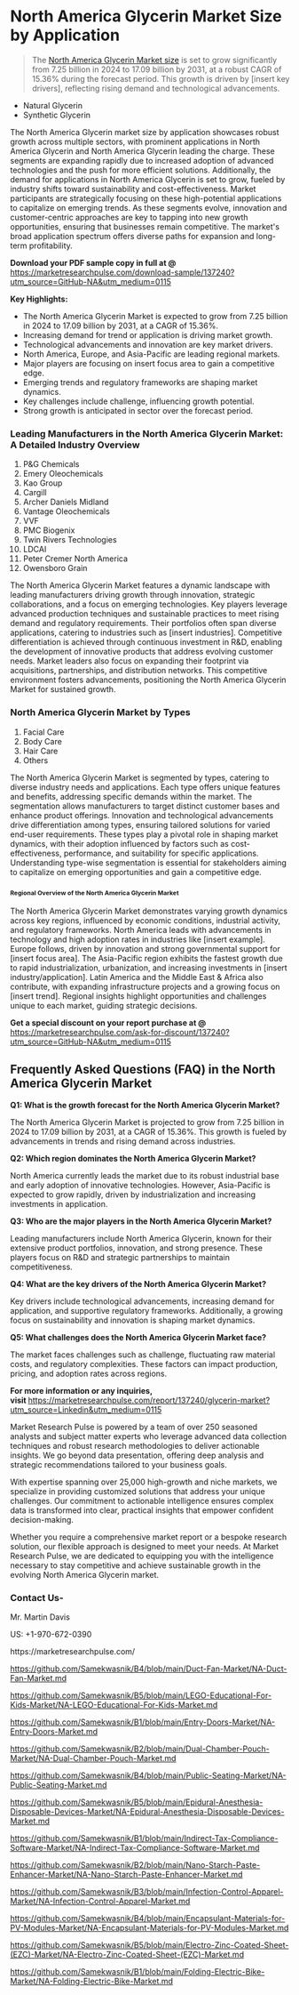 <h1>North America Glycerin Market&nbsp;Size by Application</h1><blockquote><p>The <a href="https://marketresearchpulse.com/download-sample/137240?utm_source=GitHub-NA&amp;utm_medium=0115">North America Glycerin Market size</a> is set to grow significantly from 7.25 billion in 2024 to 17.09 billion by 2031, at a robust CAGR of 15.36% during the forecast period. This growth is driven by [insert key drivers], reflecting rising demand and technological advancements.</p></blockquote><ul><li>Natural Glycerin<li> Synthetic Glycerin</li></ul><p>The North America Glycerin market size by application showcases robust growth across multiple sectors, with prominent applications in North America Glycerin and North America Glycerin leading the charge. These segments are expanding rapidly due to increased adoption of advanced technologies and the push for more efficient solutions. Additionally, the demand for applications in North America Glycerin is set to grow, fueled by industry shifts toward sustainability and cost-effectiveness. Market participants are strategically focusing on these high-potential applications to capitalize on emerging trends. As these segments evolve, innovation and customer-centric approaches are key to tapping into new growth opportunities, ensuring that businesses remain competitive. The market's broad application spectrum offers diverse paths for expansion and long-term profitability.</p><p><strong>Download your PDF sample copy in full at @ </strong><a href="https://marketresearchpulse.com/download-sample/137240?utm_source=GitHub-NA&amp;utm_medium=0115">https://marketresearchpulse.com/download-sample/137240?utm_source=GitHub-NA&amp;utm_medium=0115</a></p><p><strong>Key Highlights: </strong></p><ul><li>The North America Glycerin Market is expected to grow from 7.25 billion in 2024 to 17.09 billion by 2031, at a CAGR of 15.36%.</li><li>Increasing demand for trend or application is driving market growth.</li><li>Technological advancements and innovation are key market drivers.</li><li>North America, Europe, and Asia-Pacific are leading regional markets.</li><li>Major players are focusing on insert focus area to gain a competitive edge.</li><li>Emerging trends and regulatory frameworks are shaping market dynamics.</li><li>Key challenges include challenge, influencing growth potential.</li><li>Strong growth is anticipated in sector over the forecast period.</li></ul><h3>Leading Manufacturers in the North America Glycerin Market: A Detailed Industry Overview</h3><ol><li>P&G Chemicals</li><li>Emery Oleochemicals</li><li>Kao Group</li><li>Cargill</li><li>Archer Daniels Midland</li><li>Vantage Oleochemicals</li><li>VVF</li><li>PMC Biogenix</li><li>Twin Rivers Technologies</li><li>LDCAI</li><li>Peter Cremer North America</li><li>Owensboro Grain</li></ol><div class="flex max-w-full flex-col flex-grow"><div class="min-h-8 text-message flex w-full flex-col items-end gap-2 whitespace-normal break-words [.text-message+&amp;]:mt-5" dir="auto" data-message-author-role="assistant" data-message-id="fd8432e4-4910-450d-b182-61b7bfb0a01f" data-message-model-slug="gpt-4o"><div class="flex w-full flex-col gap-1 empty:hidden first:pt-[3px]"><div class="markdown prose w-full break-words dark:prose-invert light"><p>The North America Glycerin Market features a dynamic landscape with leading manufacturers driving growth through innovation, strategic collaborations, and a focus on emerging technologies. Key players leverage advanced production techniques and sustainable practices to meet rising demand and regulatory requirements. Their portfolios often span diverse applications, catering to industries such as [insert industries]. Competitive differentiation is achieved through continuous investment in R&amp;D, enabling the development of innovative products that address evolving customer needs. Market leaders also focus on expanding their footprint via acquisitions, partnerships, and distribution networks. This competitive environment fosters advancements, positioning the North America Glycerin Market for sustained growth.</p></div></div></div></div><h3>North America Glycerin Market by Types</h3><ol><li>Facial Care<li> Body Care<li> Hair Care<li> Others</li></ol><div class="flex max-w-full flex-col flex-grow"><div class="min-h-8 text-message flex w-full flex-col items-end gap-2 whitespace-normal break-words [.text-message+&amp;]:mt-5" dir="auto" data-message-author-role="assistant" data-message-id="084470be-0bb7-4664-bddf-5156b4f41249" data-message-model-slug="gpt-4o-mini"><div class="flex w-full flex-col gap-1 empty:hidden first:pt-[3px]"><div class="markdown prose w-full break-words dark:prose-invert light"><p>The North America Glycerin Market is segmented by types, catering to diverse industry needs and applications. Each type offers unique features and benefits, addressing specific demands within the market. The segmentation allows manufacturers to target distinct customer bases and enhance product offerings. Innovation and technological advancements drive differentiation among types, ensuring tailored solutions for varied end-user requirements. These types play a pivotal role in shaping market dynamics, with their adoption influenced by factors such as cost-effectiveness, performance, and suitability for specific applications. Understanding type-wise segmentation is essential for stakeholders aiming to capitalize on emerging opportunities and gain a competitive edge.</p></div></div></div></div><h3><span style="font-size: 11px;">Regional Overview of the North America Glycerin Market</span></h3><div class="flex max-w-full flex-col flex-grow"><div class="min-h-8 text-message flex w-full flex-col items-end gap-2 whitespace-normal break-words [.text-message+&amp;]:mt-5" dir="auto" data-message-author-role="assistant" data-message-id="e9038762-ce64-4e30-91c9-9bd413514231" data-message-model-slug="gpt-4o-mini"><div class="flex w-full flex-col gap-1 empty:hidden first:pt-[3px]"><div class="markdown prose w-full break-words dark:prose-invert light"><p>The North America Glycerin Market demonstrates varying growth dynamics across key regions, influenced by economic conditions, industrial activity, and regulatory frameworks. North America leads with advancements in technology and high adoption rates in industries like [insert example]. Europe follows, driven by innovation and strong governmental support for [insert focus area]. The Asia-Pacific region exhibits the fastest growth due to rapid industrialization, urbanization, and increasing investments in [insert industry/application]. Latin America and the Middle East &amp; Africa also contribute, with expanding infrastructure projects and a growing focus on [insert trend]. Regional insights highlight opportunities and challenges unique to each market, guiding strategic decisions.</p></div></div></div></div><p><strong>Get a special discount on your report purchase at @ </strong><a href="https://marketresearchpulse.com/ask-for-discount/137240?utm_source=GitHub-NA&amp;utm_medium=0115">https://marketresearchpulse.com/ask-for-discount/137240?utm_source=GitHub-NA&amp;utm_medium=0115</a></p><h2>Frequently Asked Questions (FAQ) in the North America Glycerin Market</h2><p><strong>Q1: What is the growth forecast for the North America Glycerin Market?</strong></p><p>The North America Glycerin Market is projected to grow from 7.25 billion in 2024 to 17.09 billion by 2031, at a CAGR of 15.36%. This growth is fueled by advancements in trends and rising demand across industries.</p><p><strong>Q2: Which region dominates the North America Glycerin Market?</strong></p><p>North America currently leads the market due to its robust industrial base and early adoption of innovative technologies. However, Asia-Pacific is expected to grow rapidly, driven by industrialization and increasing investments in application.</p><p><strong>Q3: Who are the major players in the North America Glycerin Market?</strong></p><p>Leading manufacturers include North America Glycerin, known for their extensive product portfolios, innovation, and strong presence. These players focus on R&amp;D and strategic partnerships to maintain competitiveness.</p><p><strong>Q4: What are the key drivers of the North America Glycerin Market?</strong></p><p>Key drivers include technological advancements, increasing demand for application, and supportive regulatory frameworks. Additionally, a growing focus on sustainability and innovation is shaping market dynamics.</p><p><strong>Q5: What challenges does the North America Glycerin Market face?</strong></p><p>The market faces challenges such as challenge, fluctuating raw material costs, and regulatory complexities. These factors can impact production, pricing, and adoption rates across regions.</p><p><strong>For more information or any inquiries, visit&nbsp;</strong><a href="https://marketresearchpulse.com/report/137240/glycerin-market?utm_source=Linkedin&utm_medium=0115">https://marketresearchpulse.com/report/137240/glycerin-market?utm_source=Linkedin&utm_medium=0115</a></p><p>Market Research Pulse is powered by a team of over 250 seasoned analysts and subject matter experts who leverage advanced data collection techniques and robust research methodologies to deliver actionable insights. We go beyond data presentation, offering deep analysis and strategic recommendations tailored to your business goals.</p><p>With expertise spanning over 25,000 high-growth and niche markets, we specialize in providing customized solutions that address your unique challenges. Our commitment to actionable intelligence ensures complex data is transformed into clear, practical insights that empower confident decision-making.</p><p>Whether you require a comprehensive market report or a bespoke research solution, our flexible approach is designed to meet your needs. At Market Research Pulse, we are dedicated to equipping you with the intelligence necessary to stay competitive and achieve sustainable growth in the evolving North America Glycerin market.</p><h3><strong>Contact Us-</strong></h3><p>Mr. Martin Davis</p><p>US: +1-970-672-0390</p><p>https://marketresearchpulse.com/</p><p><a href="https://github.com/Samekwasnik/B4/blob/main/Duct-Fan-Market/NA-Duct-Fan-Market.md">https://github.com/Samekwasnik/B4/blob/main/Duct-Fan-Market/NA-Duct-Fan-Market.md</a></p><p><a href="https://github.com/Samekwasnik/B5/blob/main/LEGO-Educational-For-Kids-Market/NA-LEGO-Educational-For-Kids-Market.md">https://github.com/Samekwasnik/B5/blob/main/LEGO-Educational-For-Kids-Market/NA-LEGO-Educational-For-Kids-Market.md</a></p><p><a href="https://github.com/Samekwasnik/B1/blob/main/Entry-Doors-Market/NA-Entry-Doors-Market.md">https://github.com/Samekwasnik/B1/blob/main/Entry-Doors-Market/NA-Entry-Doors-Market.md</a></p><p><a href="https://github.com/Samekwasnik/B2/blob/main/Dual-Chamber-Pouch-Market/NA-Dual-Chamber-Pouch-Market.md">https://github.com/Samekwasnik/B2/blob/main/Dual-Chamber-Pouch-Market/NA-Dual-Chamber-Pouch-Market.md</a></p><p><a href="https://github.com/Samekwasnik/B4/blob/main/Public-Seating-Market/NA-Public-Seating-Market.md">https://github.com/Samekwasnik/B4/blob/main/Public-Seating-Market/NA-Public-Seating-Market.md</a></p><p><a href="https://github.com/Samekwasnik/B5/blob/main/Epidural-Anesthesia-Disposable-Devices-Market/NA-Epidural-Anesthesia-Disposable-Devices-Market.md">https://github.com/Samekwasnik/B5/blob/main/Epidural-Anesthesia-Disposable-Devices-Market/NA-Epidural-Anesthesia-Disposable-Devices-Market.md</a></p><p><a href="https://github.com/Samekwasnik/B1/blob/main/Indirect-Tax-Compliance-Software-Market/NA-Indirect-Tax-Compliance-Software-Market.md">https://github.com/Samekwasnik/B1/blob/main/Indirect-Tax-Compliance-Software-Market/NA-Indirect-Tax-Compliance-Software-Market.md</a></p><p><a href="https://github.com/Samekwasnik/B2/blob/main/Nano-Starch-Paste-Enhancer-Market/NA-Nano-Starch-Paste-Enhancer-Market.md">https://github.com/Samekwasnik/B2/blob/main/Nano-Starch-Paste-Enhancer-Market/NA-Nano-Starch-Paste-Enhancer-Market.md</a></p><p><a href="https://github.com/Samekwasnik/B3/blob/main/Infection-Control-Apparel-Market/NA-Infection-Control-Apparel-Market.md">https://github.com/Samekwasnik/B3/blob/main/Infection-Control-Apparel-Market/NA-Infection-Control-Apparel-Market.md</a></p><p><a href="https://github.com/Samekwasnik/B4/blob/main/Encapsulant-Materials-for-PV-Modules-Market/NA-Encapsulant-Materials-for-PV-Modules-Market.md">https://github.com/Samekwasnik/B4/blob/main/Encapsulant-Materials-for-PV-Modules-Market/NA-Encapsulant-Materials-for-PV-Modules-Market.md</a></p><p><a href="https://github.com/Samekwasnik/B5/blob/main/Electro-Zinc-Coated-Sheet-(EZC)-Market/NA-Electro-Zinc-Coated-Sheet-(EZC)-Market.md">https://github.com/Samekwasnik/B5/blob/main/Electro-Zinc-Coated-Sheet-(EZC)-Market/NA-Electro-Zinc-Coated-Sheet-(EZC)-Market.md</a></p><p><a href="https://github.com/Samekwasnik/B1/blob/main/Folding-Electric-Bike-Market/NA-Folding-Electric-Bike-Market.md">https://github.com/Samekwasnik/B1/blob/main/Folding-Electric-Bike-Market/NA-Folding-Electric-Bike-Market.md</a></p>
